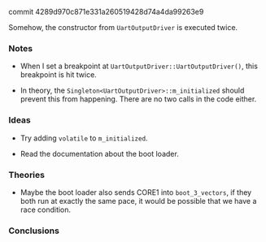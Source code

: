 commit 4289d970c871e331a260519428d74a4da99263e9

Somehow, the constructor from `UartOutputDriver` is executed twice.

### Notes

-   When I set a breakpoint at `UartOutputDriver::UartOutputDriver()`, this breakpoint is hit twice.

-   In theory, the `Singleton<UartOutputDriver>::m_initialized` should prevent this from happening.
    There are no two calls in the code either.

### Ideas

-   Try adding `volatile` to `m_initialized`.

-   Read the documentation about the boot loader.

### Theories

-   Maybe the boot loader also sends CORE1 into `boot_3_vectors`, if they both run at exactly the same pace, it
    would be possible that we have a race condition.

### Conclusions
